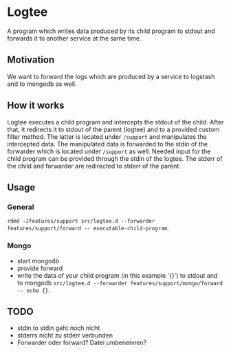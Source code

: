 # Logtee
A program which writes data produced by its child program to stdout and forwards it to another service at the same time. 

## Motivation 
We want to forward the logs which are produced by a service to logstash and to mongodb as well. 

## How it works
Logtee executes a child program and intercepts the stdout of the child.
After that, it redirects it to stdout of the parent (logtee) and to a provided custom filter method. The latter is located under ```/support``` and manipulates the intercepted data. The manipulated data is forwarded to the stdin of the forwarder which is located under ```/support``` as well. Needed input for the child program can be provided through the stdin of the logtee. The stderr of the child and forwarder are redirected to stderr of the parent.

## Usage
### General
```rdmd -Jfeatures/support src/logtee.d --forwarder features/support/forward -- executable-child-program```.
### Mongo
- start mongodb
- provide forward
- write the data of your child program (in this example '{}') to stdout and to mongodb ```src/logtee.d --forwarder features/support/mongo/forward -- echo {}```.


## TODO
- stdin to stdin geht noch nicht
- stderrs nicht zu stderr verbunden
- Forwarder oder forward? Datei umbenennen?